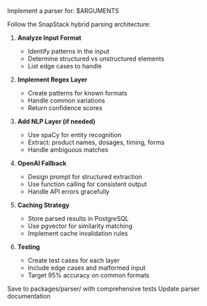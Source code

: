Implement a parser for: $ARGUMENTS

Follow the SnapStack hybrid parsing architecture:

1. **Analyze Input Format**
   - Identify patterns in the input
   - Determine structured vs unstructured elements
   - List edge cases to handle

2. **Implement Regex Layer**
   - Create patterns for known formats
   - Handle common variations
   - Return confidence scores

3. **Add NLP Layer (if needed)**
   - Use spaCy for entity recognition
   - Extract: product names, dosages, timing, forms
   - Handle ambiguous matches

4. **OpenAI Fallback**
   - Design prompt for structured extraction
   - Use function calling for consistent output
   - Handle API errors gracefully

5. **Caching Strategy**
   - Store parsed results in PostgreSQL
   - Use pgvector for similarity matching
   - Implement cache invalidation rules

6. **Testing**
   - Create test cases for each layer
   - Include edge cases and malformed input
   - Target 95% accuracy on common formats

Save to packages/parser/ with comprehensive tests
Update parser documentation